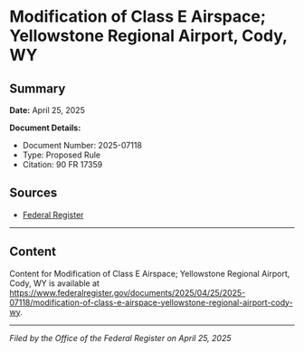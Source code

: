 # Modification of Class E Airspace; Yellowstone Regional Airport, Cody, WY

## Summary

**Date:** April 25, 2025

**Document Details:**
- Document Number: 2025-07118
- Type: Proposed Rule
- Citation: 90 FR 17359

## Sources
- [Federal Register](https://www.federalregister.gov/documents/2025/04/25/2025-07118/modification-of-class-e-airspace-yellowstone-regional-airport-cody-wy)

---

## Content

Content for Modification of Class E Airspace; Yellowstone Regional Airport, Cody, WY is available at https://www.federalregister.gov/documents/2025/04/25/2025-07118/modification-of-class-e-airspace-yellowstone-regional-airport-cody-wy.

---

*Filed by the Office of the Federal Register on April 25, 2025*
